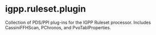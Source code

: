 igpp.ruleset.plugin
======

Collection of PDS/PPI plug-ins for the IGPP Ruleset processor.
Includes CassiniFFHScan, PChronos,  and PvoTablProperties.